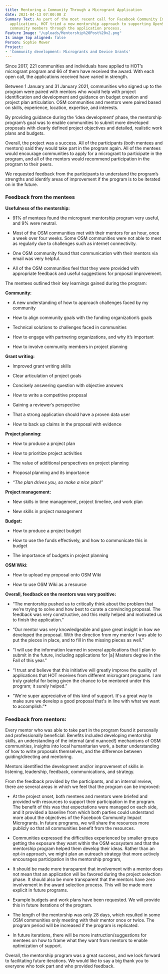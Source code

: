 ```yaml
---
title: Mentoring a Community Through a Microgrant Application
date: 2021-04-13 07:00:00 Z
Summary Text: As part of the most recent call for Facebook Community Impact Microgrant
  applications, HOT tried a new mentorship approach to supporting OpenStreetMap (OSM)
  community members through the application process.
Feature Image: "/uploads/Mentorship%20Post%20v2.png"
Is image top aligned: false
Person: Sophie Mower
Project:
- 'Community development: Microgrants and Device Grants'
---
```


Since 2017, 221 communities and individuals have applied to HOT’s microgrant program and 66 of them have received the award. With each open call, the applications received have varied in strength.

Between 1 January and 31 January 2021, communities who signed up to the program were paired with mentors who would help with project identification and development and guidance on budget creation and project plan articulation. OSM communities and mentors were paired based on skills, experience, location, expertise, and interests.

By providing guidance during the ‘idea development’ phase, the mentorship program’s goal was to enable communities to submit more developed proposals with clearly defined project objectives and detailed, realistic work plans and budgets.

Overall, the project was a success. All of the participants (both mentees and mentors) said they would take part in the program again. All of the mentees would encourage communities to apply for a microgrant to participate in the program, and all of the mentors would recommend participation in the program to their peers.

We requested feedback from the participants to understand the program’s strengths and identify areas of improvement if the program is to be iterated on in the future.

### Feedback from the mentees

**Usefulness of the mentorship:**

* 91% of mentees found the microgrant mentorship program very useful, and 9% were neutral.

* Most of the OSM communities met with their mentors for an hour, once a week over four weeks. Some OSM communities were not able to meet as regularly due to challenges such as internet connectivity.

* One OSM community found that communication with their mentors via email was very helpful.

* All of the OSM communities feel that they were provided with appropriate feedback and useful suggestions for proposal improvement.

The mentees outlined their key learnings gained during the program:

**Community:**

* A new understanding of how to approach challenges faced by my community

* How to align community goals with the funding organization’s goals

* Technical solutions to challenges faced in communities

* How to engage with partnering organizations, and why it’s important

* How to involve community members in project planning

**Grant writing:**

* Improved grant writing skills

* Clear articulation of project goals

* Concisely answering question with objective answers

* How to write a competitive proposal

* Gaining a reviewer’s perspective

* That a strong application should have a proven data user

* How to back up claims in the proposal with evidence

**Project planning:**

* How to produce a project plan

* How to prioritize project activities

* The value of additional perspectives on project planning

* Proposal planning and its importance

* *“The plan drives you, so make a nice plan!”*

**Project management:**

* New skills in time management, project timeline, and work plan

* New skills in project management

**Budget:**

* How to produce a project budget

* How to use the funds effectively, and how to communicate this in budget

* The importance of budgets in project planning

**OSM Wiki:**

* How to upload my proposal onto OSM Wiki

* How to use OSM Wiki as a resource

**Overall, feedback on the mentors was very positive:**

* “The mentorship pushed us to critically think about the problem that we're trying to solve and how best to curate a convincing proposal. The feedback was very constructive, and this really helped and motivated us to finish the application.”

* “Our mentor was very knowledgeable and gave great insight in how we developed the proposal.
  With the direction from my mentor I was able to put the pieces in place, and to fill in the missing pieces as well.”

* “I will use the information learned in several applications that I plan to submit in the future, including applications for \[a\] Masters degree in the Fall of this year.”

* “I trust and believe that this initiative will greatly improve the quality of applications that HOT receives from different microgrant programs. I am truly grateful for being given the chance to be mentored under this program; it surely helped.”

* “We're super appreciative of this kind of support. It's a great way to make sure we develop a good proposal that's in line with what we want to accomplish.”\*

### **Feedback from mentors:**

Every mentor who was able to take part in the program found it personally and professionally beneficial. Benefits included developing mentorship skills, an understanding of the internal (and nuanced!) mechanisms of OSM communities, insights into local humanitarian work, a better understanding of how to write proposals themselves, and the difference between guiding/directing and mentoring.

Mentors identified the development and/or improvement of skills in listening, leadership, feedback, communications, and strategy.

From the feedback provided by the participants, and an internal review, there are several areas in which we feel that the program can be improved:

* At the project onset, both mentees and mentors were briefed and provided with resources to support their participation in the program. The benefit of this was that expectations were managed on each side, and it provided a baseline from which both parties could understand more about the objectives of the Facebook Community Impact Microgrants. In future programs, we will share the resources more publicly so that all communities benefit from the resources.

* Communities expressed the difficulties experienced by smaller groups getting the exposure they want within the OSM ecosystem and that the mentorship program helped them develop their ideas. Rather than an opt-in approach, we might plan an outreach strategy that more actively encourages participation in the mentorship program,

* It should be made more transparent that involvement with a mentor does not mean that an application will be favored during the project selection phase. It should also be more transparent that the mentors have zero involvement in the award selection process. This will be made more explicit in future programs.

* Example budgets and work plans have been requested. We will provide this in future iterations of the program.

* The length of the mentorship was only 28 days, which resulted in some OSM communities only meeting with their mentor once or twice. The program period will be increased if the program is replicated.

* In future iterations, there will be more instruction/suggestions for mentees on how to frame what they want from mentors to enable optimization of support.

Overall, the mentorship program was a great success, and we look forward to facilitating future iterations. We would like to say a big thank you to everyone who took part and who provided feedback.
